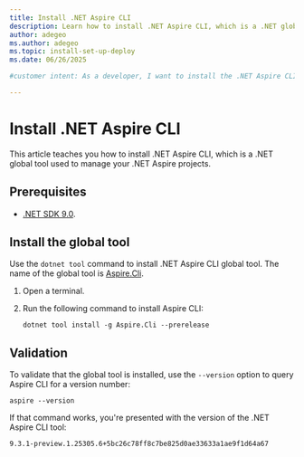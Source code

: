 ```yaml
---
title: Install .NET Aspire CLI
description: Learn how to install .NET Aspire CLI, which is a .NET global tool. Use the .NET Aspire CLI to create, run, and manage .NET Aspire projects.
author: adegeo
ms.author: adegeo
ms.topic: install-set-up-deploy
ms.date: 06/26/2025

#customer intent: As a developer, I want to install the .NET Aspire CLI so that I can create, run, and manage .NET Aspire projects.

---
```


# Install .NET Aspire CLI

This article teaches you how to install .NET Aspire CLI, which is a .NET global tool used to manage your .NET Aspire projects.

## Prerequisites

- [.NET SDK 9.0](https://dotnet.microsoft.com/download/dotnet/9.0).

## Install the global tool

Use the `dotnet tool` command to install .NET Aspire CLI global tool. The name of the global tool is [Aspire.Cli](https://www.nuget.org/packages/Aspire.CLI).

01. Open a terminal.
01. Run the following command to install Aspire CLI:

    ```dotnetcli
    dotnet tool install -g Aspire.Cli --prerelease
    ```

## Validation

To validate that the global tool is installed, use the `--version` option to query Aspire CLI for a version number:

```
aspire --version
```

If that command works, you're presented with the version of the .NET Aspire CLI tool:

```
9.3.1-preview.1.25305.6+5bc26c78ff8c7be825d0ae33633a1ae9f1d64a67
```
